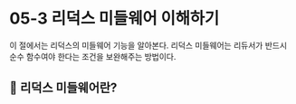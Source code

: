 # 05-3 리덕스 미들웨어 이해하기
이 절에서는 리덕스의 미들웨어 기능을 알아본다. 리덕스 미들웨어는 리듀서가 반드시 순수 함수여야 한다는 조건을 보완해주는 방법이다.

## 🎈 리덕스 미들웨어란?
